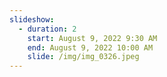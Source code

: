 ```yaml
---
slideshow:
  - duration: 2
    start: August 9, 2022 9:30 AM
    end: August 9, 2022 10:00 AM
    slide: /img/img_0326.jpeg
---
```

